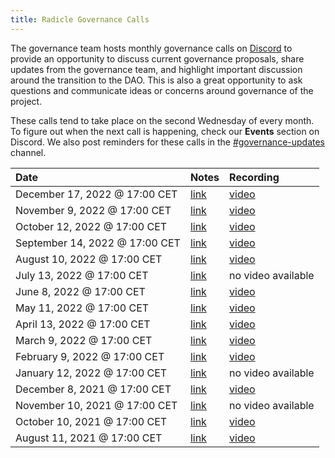 ```yaml
---
title: Radicle Governance Calls
---
```


The governance team hosts monthly governance calls on [Discord](https://discord.gg/j2HZCBDUvF) to provide an opportunity
to discuss current governance proposals, share updates from the governance team, and highlight important discussion
around the transition to the DAO. This is also a great opportunity to ask questions and communicate ideas or concerns
around governance of the project.

These calls tend to take place on the second Wednesday of every month. To figure out when the next call is happening,
check our **Events** section on Discord. We also post reminders for these calls in
the [#governance-updates](https://discord.com/channels/841318878125490186/955793826264514560) channel.

| Date                           | Notes                                                                                                                     | Recording                                                                                                  |
| :----------------------------- | :------------------------------------------------------------------------------------------------------------------------ | :--------------------------------------------------------------------------------------------------------- |
| December 17, 2022 @ 17:00 CET  | [link](https://forest-text-046.notion.site/Monthly-Governance-Call-17-December-2022-2b8f9e2da25b4ec7b5283470db11eebc)     | [video](https://youtu.be/7lI-wbXQbAc)                                                                      |
| November 9, 2022 @ 17:00 CET   | [link](https://forest-text-046.notion.site/Monthly-Governance-Call-16-November-2022-1fba67d44e964c468403ea22e9fc2bb6)     | [video](https://youtu.be/64587Uf-bt4)                                                                      |
| October 12, 2022 @ 17:00 CET   | [link](https://forest-text-046.notion.site/Monthly-Governance-Call-15-12-October-2022-464cf907955848deacd721d050f7efb0)   | [video](https://www.youtube.com/watch?v=u4gH1KbqPuE&list=PLUUjDC9sOrpktWjO7jNFwsisK0vi5d_Tx&index=12&t=5s) |
| September 14, 2022 @ 17:00 CET | [link](https://forest-text-046.notion.site/Monthly-Governance-Call-14-14-September-2022-a2caf9ec856b4cfc8dd7e2dc48f4a1ce) | [video](https://www.youtube.com/watch?v=5lZcbxtHORM&list=PLUUjDC9sOrpktWjO7jNFwsisK0vi5d_Tx&index=11)      |
| August 10, 2022 @ 17:00 CET    | [link](https://forest-text-046.notion.site/Monthly-Governance-Call-13-10-August-2022-9a14ec284ed84594921ebe2c0a8d8515)    | [video](https://www.youtube.com/watch?v=oPaHoEJo5oE&list=PLUUjDC9sOrpktWjO7jNFwsisK0vi5d_Tx&index=11)      |
| July 13, 2022 @ 17:00 CET      | [link](https://forest-text-046.notion.site/Monthly-Governance-Call-12-13-July-2022-97096d02d1214d49896cb3fa88666901)      | no video available                                                                                         |
| June 8, 2022 @ 17:00 CET       | [link](https://forest-text-046.notion.site/Monthly-Governance-Call-11-8-June-2022-7497b347d88a466d8ee52f050c3e6f54)       | [video](https://youtu.be/j-zlRjEYtNA)                                                                      |
| May 11, 2022 @ 17:00 CET       | [link](https://forest-text-046.notion.site/Monthly-Governance-Call-10-11-May-2022-5d0f955f2c4e49c2bb42af014f230675)       | [video](https://www.youtube.com/watch?v=I0Tz73irWig&list=PLUUjDC9sOrpktWjO7jNFwsisK0vi5d_Tx&index=8)       |
| April 13, 2022 @ 17:00 CET     | [link](https://forest-text-046.notion.site/Monthly-Governance-Call-9-13-Apr-2022-6649a917e596418588a392a2a2b5f298)        | [video](https://youtu.be/XnWqP2XbW_8)                                                                      |
| March 9, 2022 @ 17:00 CET      | [link](https://forest-text-046.notion.site/Monthly-Governance-Call-8-9-Mar-2022-2952cf0a0e0c435cb6cd0b5bf0a07e51)         | [video](https://www.youtube.com/watch?v=GdXJk5SEVjA)                                                       |
| February 9, 2022 @ 17:00 CET   | [link](https://forest-text-046.notion.site/Monthly-Governance-Call-7-9-Feb-2022-4c57a576dbc146ee97c068fdae92910a)         | [video](https://www.youtube.com/watch?v=pgficI5YzSc&list=PLUUjDC9sOrpktWjO7jNFwsisK0vi5d_Tx&index=5)       |
| January 12, 2022 @ 17:00 CET   | [link](https://forest-text-046.notion.site/Monthly-Governance-Call-6-12-Jan-2022-16297fa7f64c4dc199b6bdc604a11b79)        | no video available                                                                                         |
| December 8, 2021 @ 17:00 CET   | [link](https://forest-text-046.notion.site/Monthly-Governance-Call-5-8-Dec-2021-9654bab20d124e66890298b8af569515)         | [video](https://www.youtube.com/watch?v=GMu0GIqcyLg)                                                       |
| November 10, 2021 @ 17:00 CET  | [link](https://forest-text-046.notion.site/Monthly-Governance-Call-4-10-Nov-2021-bc49bd96432e49e0be49cdb396bacbc0)        | no video available                                                                                         |
| October 10, 2021 @ 17:00 CET   | [link](https://forest-text-046.notion.site/Monthly-Governance-Call-3-13-Oct-2021-a7ca062d46b648f5b4ea5d0b172d396e)        | [video](https://www.youtube.com/watch?v=gDrSHmqNpwE)                                                       |
| August 11, 2021 @ 17:00 CET    | [link](https://forest-text-046.notion.site/Monthly-Governance-Call-1-11-Aug-2021-ab9681da882a49ce9ea760b456ce2bc4)        | [video](https://www.youtube.com/watch?v=etPEDEUm5Ak&t=543s)                                                |
